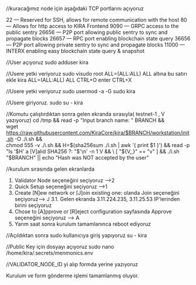 //kuracağımız node için aşağıdaki TCP portlarını açıyoruz

22 — Reserved for SSH, allows for remote communication with the host
80 — Allows for http access to KIRA Frontend
9090 — GRPC access to the public sentry
26656 — P2P port allowing public sentry to sync and propagate blocks
26657 — RPC port enabling blockchain state query
36656 — P2P port allowing private sentry to sync and propagate blocks
11000 — INTERX enabling easy blockchain state query & snapshot

//User açıyoruz
sudo adduser kira

//Usere yetki veriyoruz
sudo visudo
root    ALL=(ALL:ALL) ALL 
altına bu satırı ekle 
kira ALL=(ALL:ALL) ALL
CTRL+O enter CTRL+X

//Usere yetki veriyoruz
sudo usermod -a -G sudo kira

//Usere giriyoruz.
sudo su - kira

//Komutu çalıştırdıktan sonra gelen ekranda sırasıyla( testnet-1 , V yazıyoruz)
cd /tmp && read -p "Input branch name: " BRANCH && \
 wget https://raw.githubusercontent.com/KiraCore/kira/$BRANCH/workstation/init.sh -O ./i.sh && \
 chmod 555 -v ./i.sh && H=$(sha256sum ./i.sh | awk '{ print $1 }') && read -p "Is '$H' a [V]alid SHA256 ?: "$'\n' -n 1 V && \
 [ "${V,,}" == "v" ] && ./i.sh "$BRANCH" || echo "Hash was NOT accepted by the user"
 
 //kurulum sırasında gelen ekranlarda
 
 1. Validator Node seçeneğini seçiyoruz -->2
 2. Quick Setup seçeneğini seçiyoruz -->1
 3. Create [N]ew network or [J]oin existing one: olanda Join seçeneğini seçiyoruz--> J 
 3.1. Gelen ekranda 3.11.224.235, 3.11.25.53 IP'lerinden birini seçiyoruz
 4. Chose to [A]pprove or [R]eject configuration sayfasında Approve seçeneğini seçiyoruz --> A
 5. Yarım saat sonra kurulum tamamlanınca reboot ediyoruz
 
 //Açıldıktan sonra sudo  kullanıcıya giriş yapıyoruz
 su - kira 
 
//Public Key için dosyayı açıyoruz
sudo nano /home/kira/.secrets/menmonics.env

//VALIDATOR_NODE_ID yi alıp formda yerine yazıyoruz

Kurulum ve form gönderme işlemi tamamlanmış oluyor.
 
 
